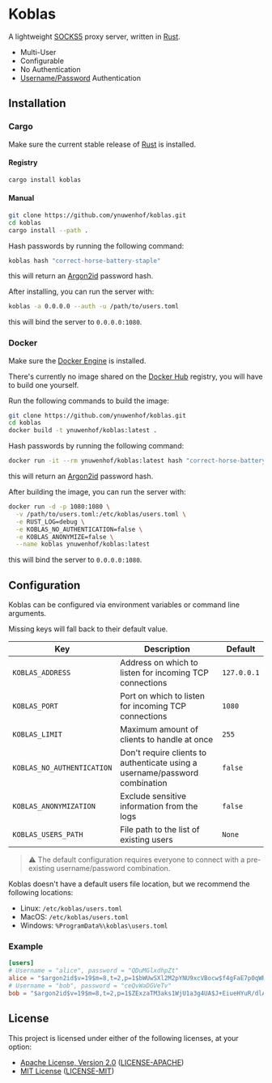 # Koblas

A lightweight [SOCKS5](https://datatracker.ietf.org/doc/html/rfc1928) proxy server, written in [Rust](https://rust-lang.org).

* Multi-User
* Configurable
* No Authentication
* [Username/Password](https://datatracker.ietf.org/doc/html/rfc1929) Authentication

## Installation

### Cargo

Make sure the current stable release of [Rust](https://rust-lang.org/tools/install) is installed.

#### Registry

```bash
cargo install koblas
```

#### Manual

```bash
git clone https://github.com/ynuwenhof/koblas.git
cd koblas
cargo install --path .
```

Hash passwords by running the following command:

```bash
koblas hash "correct-horse-battery-staple"
```

this will return an [Argon2id](https://en.wikipedia.org/wiki/Argon2) password hash.

After installing, you can run the server with:

```bash
koblas -a 0.0.0.0 --auth -u /path/to/users.toml
```

this will bind the server to `0.0.0.0:1080`.

### Docker

Make sure the [Docker Engine](https://docs.docker.com/engine/install) is installed.

There's currently no image shared on the [Docker Hub](https://hub.docker.com) registry, you will have to build one yourself.

Run the following commands to build the image:

```bash
git clone https://github.com/ynuwenhof/koblas.git
cd koblas
docker build -t ynuwenhof/koblas:latest .
```

Hash passwords by running the following command:

```bash
docker run -it --rm ynuwenhof/koblas:latest hash "correct-horse-battery-staple"
```

this will return an [Argon2id](https://en.wikipedia.org/wiki/Argon2) password hash.

After building the image, you can run the server with:

```bash
docker run -d -p 1080:1080 \
  -v /path/to/users.toml:/etc/koblas/users.toml \
  -e RUST_LOG=debug \
  -e KOBLAS_NO_AUTHENTICATION=false \
  -e KOBLAS_ANONYMIZE=false \
  --name koblas ynuwenhof/koblas:latest
```

this will bind the server to `0.0.0.0:1080`.

## Configuration

Koblas can be configured via environment variables or command line arguments.

Missing keys will fall back to their default value.

| Key                        | Description                                                                 | Default     |
|----------------------------|-----------------------------------------------------------------------------|-------------|
| `KOBLAS_ADDRESS`           | Address on which to listen for incoming TCP connections                     | `127.0.0.1` |
| `KOBLAS_PORT`              | Port on which to listen for incoming TCP connections                        | `1080`      |
| `KOBLAS_LIMIT`             | Maximum amount of clients to handle at once                                 | `255`       |
| `KOBLAS_NO_AUTHENTICATION` | Don't require clients to authenticate using a username/password combination | `false`     |
| `KOBLAS_ANONYMIZATION`     | Exclude sensitive information from the logs                                 | `false`     |
| `KOBLAS_USERS_PATH`        | File path to the list of existing users                                     | `None`      |

> :warning: The default configuration requires everyone to connect with a pre-existing username/password combination.

Koblas doesn't have a default users file location, but we recommend the following locations:

* Linux: `/etc/koblas/users.toml`
* MacOS: `/etc/koblas/users.toml`
* Windows: `%ProgramData%\koblas\users.toml`

### Example

```toml
[users]
# Username = "alice", password = "QDuMGlxdhpZt"
alice = "$argon2id$v=19$m=8,t=2,p=1$bWUwSXl2M2pYNU9xcVBocw$f4gFaE7p0qWRKw"
# Username = "bob", password = "ceQvWaDGVeTv"
bob = "$argon2id$v=19$m=8,t=2,p=1$ZExzaTM3aks1WjU1a3g4UA$J+EiueHYuR/dlA"
```
 
## License

This project is licensed under either of the following licenses, at your option:

* [Apache License, Version 2.0](https://apache.org/licenses/LICENSE-2.0)
  ([LICENSE-APACHE](https://github.com/ynuwenhof/koblas/blob/main/LICENSE-APACHE))
* [MIT License](https://opensource.org/licenses/MIT)
  ([LICENSE-MIT](https://github.com/ynuwenhof/koblas/blob/main/LICENSE-MIT))
